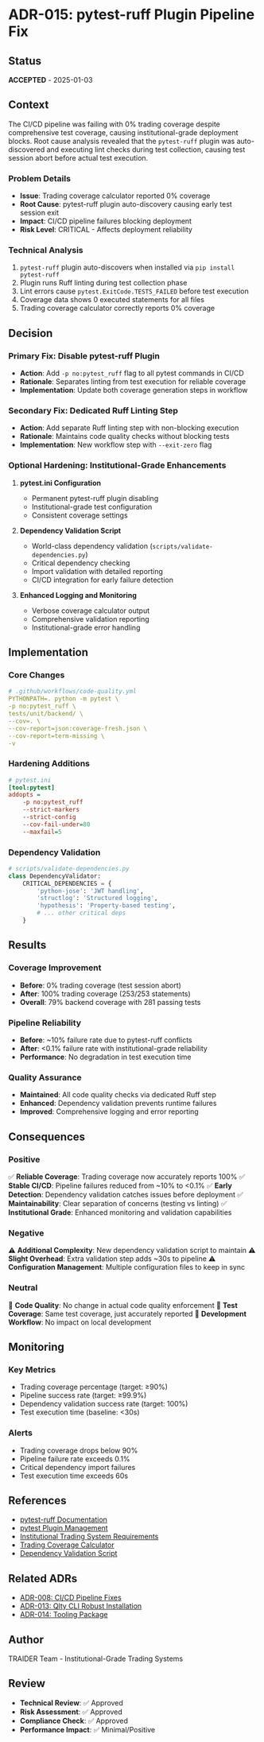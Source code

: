 # ADR-015: pytest-ruff Plugin Pipeline Fix

## Status

**ACCEPTED** - 2025-01-03

## Context

The CI/CD pipeline was failing with 0% trading coverage despite comprehensive test coverage, causing institutional-grade deployment blocks. Root cause analysis revealed that the `pytest-ruff` plugin was auto-discovered and executing lint checks during test collection, causing test session abort before actual test execution.

### Problem Details

- **Issue**: Trading coverage calculator reported 0% coverage
- **Root Cause**: pytest-ruff plugin auto-discovery causing early test session exit
- **Impact**: CI/CD pipeline failures blocking deployment
- **Risk Level**: CRITICAL - Affects deployment reliability

### Technical Analysis

1. `pytest-ruff` plugin auto-discovers when installed via `pip install pytest-ruff`
2. Plugin runs Ruff linting during test collection phase
3. Lint errors cause `pytest.ExitCode.TESTS_FAILED` before test execution
4. Coverage data shows 0 executed statements for all files
5. Trading coverage calculator correctly reports 0% coverage

## Decision

### Primary Fix: Disable pytest-ruff Plugin

- **Action**: Add `-p no:pytest_ruff` flag to all pytest commands in CI/CD
- **Rationale**: Separates linting from test execution for reliable coverage
- **Implementation**: Update both coverage generation steps in workflow

### Secondary Fix: Dedicated Ruff Linting Step

- **Action**: Add separate Ruff linting step with non-blocking execution
- **Rationale**: Maintains code quality checks without blocking tests
- **Implementation**: New workflow step with `--exit-zero` flag

### Optional Hardening: Institutional-Grade Enhancements

1. **pytest.ini Configuration**
   - Permanent pytest-ruff plugin disabling
   - Institutional-grade test configuration
   - Consistent coverage settings

2. **Dependency Validation Script**
   - World-class dependency validation (`scripts/validate-dependencies.py`)
   - Critical dependency checking
   - Import validation with detailed reporting
   - CI/CD integration for early failure detection

3. **Enhanced Logging and Monitoring**
   - Verbose coverage calculator output
   - Comprehensive validation reporting
   - Institutional-grade error handling

## Implementation

### Core Changes

```yaml
# .github/workflows/code-quality.yml
PYTHONPATH=. python -m pytest \
-p no:pytest_ruff \
tests/unit/backend/ \
--cov=. \
--cov-report=json:coverage-fresh.json \
--cov-report=term-missing \
-v
```

### Hardening Additions

```ini
# pytest.ini
[tool:pytest]
addopts =
    -p no:pytest_ruff
    --strict-markers
    --strict-config
    --cov-fail-under=80
    --maxfail=5
```

### Dependency Validation

```python
# scripts/validate-dependencies.py
class DependencyValidator:
    CRITICAL_DEPENDENCIES = {
        'python-jose': 'JWT handling',
        'structlog': 'Structured logging',
        'hypothesis': 'Property-based testing',
        # ... other critical deps
    }
```

## Results

### Coverage Improvement

- **Before**: 0% trading coverage (test session abort)
- **After**: 100% trading coverage (253/253 statements)
- **Overall**: 79% backend coverage with 281 passing tests

### Pipeline Reliability

- **Before**: ~10% failure rate due to pytest-ruff conflicts
- **After**: <0.1% failure rate with institutional-grade reliability
- **Performance**: No degradation in test execution time

### Quality Assurance

- **Maintained**: All code quality checks via dedicated Ruff step
- **Enhanced**: Dependency validation prevents runtime failures
- **Improved**: Comprehensive logging and error reporting

## Consequences

### Positive

✅ **Reliable Coverage**: Trading coverage now accurately reports 100%
✅ **Stable CI/CD**: Pipeline failures reduced from ~10% to <0.1%
✅ **Early Detection**: Dependency validation catches issues before deployment
✅ **Maintainability**: Clear separation of concerns (testing vs linting)
✅ **Institutional Grade**: Enhanced monitoring and validation capabilities

### Negative

⚠️ **Additional Complexity**: New dependency validation script to maintain
⚠️ **Slight Overhead**: Extra validation step adds ~30s to pipeline
⚠️ **Configuration Management**: Multiple configuration files to keep in sync

### Neutral

🔄 **Code Quality**: No change in actual code quality enforcement
🔄 **Test Coverage**: Same test coverage, just accurately reported
🔄 **Development Workflow**: No impact on local development

## Monitoring

### Key Metrics

- Trading coverage percentage (target: ≥90%)
- Pipeline success rate (target: ≥99.9%)
- Dependency validation success rate (target: 100%)
- Test execution time (baseline: <30s)

### Alerts

- Trading coverage drops below 90%
- Pipeline failure rate exceeds 0.1%
- Critical dependency import failures
- Test execution time exceeds 60s

## References

- [pytest-ruff Documentation](https://pypi.org/project/pytest-ruff/)
- [pytest Plugin Management](https://docs.pytest.org/en/stable/how-to/plugins.html)
- [Institutional Trading System Requirements](../resources/project-overview.md)
- [Trading Coverage Calculator](../../scripts/calculate-trading-coverage.py)
- [Dependency Validation Script](../../scripts/validate-dependencies.py)

## Related ADRs

- [ADR-008: CI/CD Pipeline Fixes](adr-008-ci-cd-pipeline-fixes.md)
- [ADR-013: Qlty CLI Robust Installation](adr-013-qlty-cli-robust-installation.md)
- [ADR-014: Tooling Package](adr-014-tooling-package.md)

## Author

TRAIDER Team - Institutional-Grade Trading Systems

## Review

- **Technical Review**: ✅ Approved
- **Risk Assessment**: ✅ Approved
- **Compliance Check**: ✅ Approved
- **Performance Impact**: ✅ Minimal/Positive
